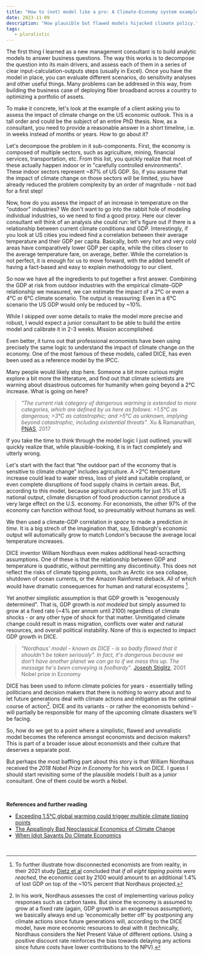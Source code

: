 ```yaml
---
title: "How to (not) model like a pro: A Climate-Economy system example"
date: 2023-11-09
description: "How plausible but flawed models hijacked climate policy."
tags:
   - pluralistic
---
```


The first thing I learned as a new management consultant is to build analytic models to answer business questions.
The way this works is to decompose the question into its main drivers, and assess each of them in a series of clear input-calculation-outputs steps (usually in Excel).
Once you have the model in place, you can evaluate different scenarios, do sensitivity analyses and other useful things.
Many problems can be addresed in this way, from building the business case of deploying fiber broadband across a country to optimizing a portfolio of assets.

To make it concrete, let's look at the example of a client asking you to assess the impact of climate change on the US economic outlook.
This is a tall order and could be the subject of an entire PhD thesis.
Now, as a consultant, you need to provide a reasonable answer in a short timeline, i.e. in weeks instead of months or years.
How to go about it?

Let's decompose the problem in it sub-components.
First, the economy is composed of multiple sectors, such as agriculture, mining, financial services, transportation, etc. From this list, you quickly realize that most of these actually happen indoor or in "carefully controlled environments".
These indoor sectors represent ~87% of US GDP.
So, if you assume that the impact of climate change on those sectors will be limited, you have already reduced the problem complexity by an order of magnitude - not bad for a first step!

Now, how do you assess the impact of an increase in temperature on the "outdoor" industries?
We don't want to go into the rabbit hole of modeling individual industries, so we need to find a good proxy.
Here our clever consultant will think of an analysis she could run: let's figure out if there is a relationship between current climate conditions and GDP.
Interestingly, if you look at US cities you indeed find a correlation between their average temperature and their GDP per capita.
Basically, both very hot and very cold areas have comparatively lower GDP per capita, while the cities closer to the average temperature fare, on average, better.
While the correlation is not perfect, it is enough for us to move forward, with the added benefit of having a fact-based and easy to explain methodology to our client.

So now we have all the ingredients to put together a first answer.
Combining the GDP at risk from outdoor industries with the empirical climate-GDP relationship we measured, we can estimate the impact of a 2°C or even a 4°C or 6°C climate scenario.
The output is reassuring: Even in a 6°C scenario the US GDP would only be reduced by ~10%.

While I skipped over some details to make the model more precise and robust, I would expect a junior consultant to be able to build the entire model and calibrate it in 2-3 weeks. 
Mission accomplished. 

Even better, it turns out that professional economists have been using precisely the same logic to understand the impact of climate change on the economy. 
One of the most famous of these models, called DICE, has even been used as a reference model by the IPCC.

Many people would likely stop here. 
Someone a bit more curious might explore a bit more the litterature, and find out that climate scientists are warning about disastrous outcomes for humanity when going beyond a 2°C increase. 
What is going on here?

> *"The current risk category of dangerous warming is extended to more categories, which are defined by us here as follows: >1.5°C as dangerous; >3°C as catastrophic; and >5°C as unknown, implying beyond catastrophic, including existential threats"*. Xu & Ramanathan, [PNAS](https://www.pnas.org/doi/10.1073/pnas.1618481114), 2017

If you take the time to think through the model logic I just outlined, you will quickly realize that, while plausible-looking, it is in fact completely and utterly wrong.

Let's start with the fact that “the outdoor part of the economy that is sensitive to climate change” includes agriculture.
A >2°C temperature increase could lead to water stress, loss of yield and suitable cropland, or even complete disruptions of food supply chains in certain areas. 
But, according to this model, because agriculture accounts for just 3% of US national output, climate disruption of food production cannot produce a very large effect on the U.S. economy.
For economists, the other 97% of the economy can function without food, so presumably without humans as well.

We then used a climate-GDP correlation *in space* to made a prediction *in time*. 
It is a big strech of the imagination that, say, Edinburgh's economic output will automatically grow to match London's because the average local temperature increases.

DICE inventor William Nordhaus even makes additional head-scracthing assumptions.
One of these is that the relationship between GDP and temperature is quadratic, without permitting any discontinuity.
This does not reflect the risks of climate tipping points, such as Arctic ice sea collapse, shutdown of ocean currents, or the Amazon Rainforest dieback. 
All of which would have dramatic consequences for human and natural ecosystems [^1].

Yet another simplistic assumption is that GDP growth is “exogenously determined".
That is, GDP growth is *not modeled* but simply assumed to grow at a fixed rate (~4% per annum until 2100) regardless of climate shocks - or any other type of shock for that matter.
Unmitigated climate change could result in mass migration, conflicts over water and natural resources, and overall political instability. 
None of this is expected to impact GDP growth in DICE.

> *"Nordhaus' model - known as DICE - is so badly flawed that it shouldn't be taken seriously". In fact, it's dangerous because we don't have another planet we can go to if we mess this up. The message he's been conveying is foolhardy"*. [Joseph Stiglitz](https://phys.org/news/2020-07-climate-economics-nobel-good.html), 2001 Nobel prize in Economy

DICE has been used to inform climate policies for years - essentially telling politicians and decision makers that there is nothing to worry about and to let future generations deal with climate actions and mitigation as the optimal course of action[^2]. 
DICE and its variants - or rather the economists behind - will partially be responsible for many of the upcoming climate disasters we'll be facing.

So, how do we get to a point where a simplistic, flawed and unrealistic model becomes the reference amongst economists and decision makers?
This is part of a broader issue about economists and their culture that deserves a separate post.

But perhaps the most baffling part about this story is that William Nordhaus received the *2018 Nobel Prize in Economy* for his work on DICE. 
I guess I should start revisiting some of the plausible models I built as a junior consultant. 
One of them could be worth a Nobel.

<br>

**References and further reading**

- [Exceeding 1.5°C global warming could trigger multiple climate tipping points](https://www.science.org/doi/10.1126/science.abn7950)
- [The Appallingly Bad Neoclassical Economics of Climate Change](https://www.patreon.com/posts/appallingly-bad-38048063)
- [When Idiot Savants Do Climate Economics](https://theintercept.com/2023/10/29/william-nordhaus-climate-economics/)

<br>

[^1]: To further illustrate how disconnected economists are from reality, in their 2021 study [Dietz et al](https://www.pnas.org/doi/10.1073/pnas.2103081118) concluded that *if all eight tipping points were reached*, the economic cost by 2100 would amount to an additional 1.4% of lost GDP on top of the ~10% percent that Nordhaus projected. 

[^2]: In his work, Nordhaus assesses the cost of implementing various policy responses such as carbon taxes.
But since the economy is assumed to grow at a fixed rate (again, GDP growth is an exogeneous assumption), we basically always end up 'economically better off' by postponing any climate actions since future generations will, according to the DICE model, have more economic resources to deal with it (technically, Nordhaus considers the Net Present Value of different options. Using a positive discount rate reinforces the bias towards delaying any actions since future costs have lower contributions to the NPV). 
